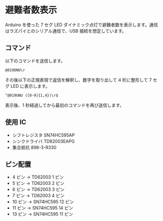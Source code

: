 # 避難者数表示
Arduino を使った 7 セグ LED ダイナミック点灯で避難者数を表示します。通信はラズパイとのシリアル通信で、USB 接続を想定しています。

## コマンド
以下のコマンドを送信します。

```
@019DNU\r
```

その後以下の正規表現で返信を解釈し、数字を取り出して 4 桁に整形して 7 セグ LED に表示します。

```
^@019UNU ([0-9]{1,4})\r$
```

表示後、1 秒経過してから最初のコマンドを再び送信します。

## 使用 IC
* シフトレジスタ SN74HC595AP
* シンクドライバ TD62003EAPG
* 集合抵抗 898-3-R330

## ピン配置
* 4 ピン -> TD62003 1 ピン
* 5 ピン -> TD62003 2 ピン
* 6 ピン -> TD62003 3 ピン
* 7 ピン -> TD62003 4 ピン
* 10 ピン -> SN74HC595 12 ピン
* 11 ピン -> SN74HC595 14 ピン
* 13 ピン -> SN74HC595 11 ピン
